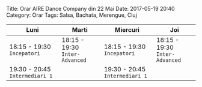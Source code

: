 Title: Orar AIRE Dance Company din 22 Mai
Date: 2017-05-19 20:40
Category: Orar
Tags: Salsa, Bachata, Merengue, Cluj


Luni                           | Marti                          | Miercuri                       | Joi
------------------------------ | ------------------------------ | ------------------------------ | ------------------------------
18:15 - 19:30 `Incepatori`     | 18:15 - 19:30 `Inter-Advanced` | 18:15 - 19:30 `Incepatori`     | 18:15 - 19:30 `Inter-Advanced`
19:30 - 20:45 `Intermediari 1` |                                | 19:30 - 20:45 `Intermediari 1` |
